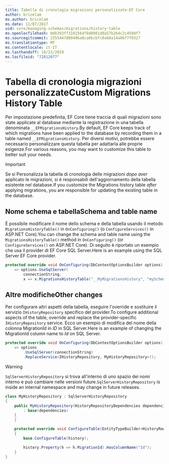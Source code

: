```yaml
---
title: Tabella di cronologia migrazioni personalizzate-EF Core
author: bricelam
ms.author: bricelam
ms.date: 11/07/2017
uid: core/managing-schemas/migrations/history-table
ms.openlocfilehash: 0db393ff3101564f8d8081d0a57b264c2c459df7
ms.sourcegitcommit: 2355447d89496a8ca6bcbfc0a68a14a0bf7f0327
ms.translationtype: MT
ms.contentlocale: it-IT
ms.lasthandoff: 10/23/2019
ms.locfileid: "72812077"
---
```

# <a name="custom-migrations-history-table"></a><span data-ttu-id="ecc5a-102">Tabella di cronologia migrazioni personalizzate</span><span class="sxs-lookup"><span data-stu-id="ecc5a-102">Custom Migrations History Table</span></span>

<span data-ttu-id="ecc5a-103">Per impostazione predefinita, EF Core tiene traccia di quali migrazioni sono state applicate al database mediante la registrazione in una tabella denominata `__EFMigrationsHistory`.</span><span class="sxs-lookup"><span data-stu-id="ecc5a-103">By default, EF Core keeps track of which migrations have been applied to the database by recording them in a table named `__EFMigrationsHistory`.</span></span> <span data-ttu-id="ecc5a-104">Per diversi motivi, potrebbe essere necessario personalizzare questa tabella per adattarla alle proprie esigenze.</span><span class="sxs-lookup"><span data-stu-id="ecc5a-104">For various reasons, you may want to customize this table to better suit your needs.</span></span>

> [!IMPORTANT]
> <span data-ttu-id="ecc5a-105">Se si Personalizza la tabella di cronologia delle migrazioni *dopo aver* applicato le migrazioni, si è responsabili dell'aggiornamento della tabella esistente nel database.</span><span class="sxs-lookup"><span data-stu-id="ecc5a-105">If you customize the Migrations history table *after* applying migrations, you are responsible for updating the existing table in the database.</span></span>

## <a name="schema-and-table-name"></a><span data-ttu-id="ecc5a-106">Nome schema e tabella</span><span class="sxs-lookup"><span data-stu-id="ecc5a-106">Schema and table name</span></span>

<span data-ttu-id="ecc5a-107">È possibile modificare il nome dello schema e della tabella usando il metodo `MigrationsHistoryTable()` in `OnConfiguring()` (o `ConfigureServices()` in ASP.NET Core).</span><span class="sxs-lookup"><span data-stu-id="ecc5a-107">You can change the schema and table name using the `MigrationsHistoryTable()` method in `OnConfiguring()` (or `ConfigureServices()` on ASP.NET Core).</span></span> <span data-ttu-id="ecc5a-108">Di seguito è riportato un esempio che usa il provider di EF Core SQL Server.</span><span class="sxs-lookup"><span data-stu-id="ecc5a-108">Here is an example using the SQL Server EF Core provider.</span></span>

``` csharp
protected override void OnConfiguring(DbContextOptionsBuilder options)
    => options.UseSqlServer(
        connectionString,
        x => x.MigrationsHistoryTable("__MyMigrationsHistory", "mySchema"));
```

## <a name="other-changes"></a><span data-ttu-id="ecc5a-109">Altre modifiche</span><span class="sxs-lookup"><span data-stu-id="ecc5a-109">Other changes</span></span>

<span data-ttu-id="ecc5a-110">Per configurare altri aspetti della tabella, eseguire l'override e sostituire il servizio `IHistoryRepository` specifico del provider.</span><span class="sxs-lookup"><span data-stu-id="ecc5a-110">To configure additional aspects of the table, override and replace the provider-specific `IHistoryRepository` service.</span></span> <span data-ttu-id="ecc5a-111">Ecco un esempio di modifica del nome della colonna MigrationId in *ID* in SQL Server.</span><span class="sxs-lookup"><span data-stu-id="ecc5a-111">Here is an example of changing the MigrationId column name to *Id* on SQL Server.</span></span>

``` csharp
protected override void OnConfiguring(DbContextOptionsBuilder options)
    => options
        .UseSqlServer(connectionString)
        .ReplaceService<IHistoryRepository, MyHistoryRepository>();
```

> [!WARNING]
> <span data-ttu-id="ecc5a-112">`SqlServerHistoryRepository` si trova all'interno di uno spazio dei nomi interno e può cambiare nelle versioni future.</span><span class="sxs-lookup"><span data-stu-id="ecc5a-112">`SqlServerHistoryRepository` is inside an internal namespace and may change in future releases.</span></span>

``` csharp
class MyHistoryRepository : SqlServerHistoryRepository
{
    public MyHistoryRepository(HistoryRepositoryDependencies dependencies)
        : base(dependencies)
    {
    }

    protected override void ConfigureTable(EntityTypeBuilder<HistoryRow> history)
    {
        base.ConfigureTable(history);

        history.Property(h => h.MigrationId).HasColumnName("Id");
    }
}
```
